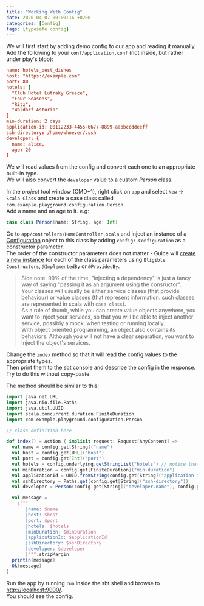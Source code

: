 ```yaml
---
title: "Working With Config"
date: 2020-04-07 00:00:16 +0200
categories: [Config]
tags: [typesafe config]
---
```


We will first start by adding demo config to our app and reading it manually.  
Add the following to your `conf/application.conf` (not inside, but rather under play's blob):

```conf
name: hotels_best_dishes
host: "https://example.com"
port: 80
hotels: [
  "Club Hotel Lutraky Greece",
  "Four Seasons",
  "Ritz",
  "Waldorf Astoria"
]
min-duration: 2 days
application-id: 00112233-4455-6677-8899-aabbccddeeff
ssh-directory: /home/whoever/.ssh
developer: {
  name: alice,
  age: 20
}
```

We will read values from the config and convert each one to an appropriate built-in type.  
We will also convert the `developer` value to a custom _Person_ class.

In the _project_ tool window (CMD+1), right click on `app` and select `New` -> `Scala Class` and create a case class called `com.example.playground.configuration.Person`.  
Add a name and an age to it. e.g:

```scala
case class Person(name: String, age: Int)
```

Go to `app/controllers/HomeController.scala` and inject an instance of a [Configuration](https://www.playframework.com/documentation/2.8.x/api/scala/play/api/Configuration.html) object to this class by adding `config: Configuration` as a constructor parameter.  
The order of the constructor parameters does not matter - Guice will [create a new instance](https://github.com/google/guice/wiki/JustInTimeBindings) for each of the class parameters using `Eligible Constructors`, `@ImplementedBy` or `@ProvidedBy`.

> Side note: 99% of the time, "injecting a dependency" is just a fancy way of saying "passing it as an argument using the consructor".  
> Your classes will usually be either service classes (that provide behaviour) or value classes (that represent information. such classes are represented in scala with `case class`).  
> As a rule of thumb, while you can create value objects anywhere, you want to inject your services, so that you will be able to inject another service, possibly a mock, when testing or running locally.  
> With object oriented programming, an object also contains its behaviors. Although you will not have a clear separation, you want to inject the object's services.

Change the `index` method so that it will read the config values to the appropriate types.  
Then print them to the sbt console and describe the config in the response.  
Try to do this without copy-paste.

The method should be similar to this:

```scala
import java.net.URL
import java.nio.file.Paths
import java.util.UUID
import scala.concurrent.duration.FiniteDuration
import com.example.playground.configuration.Person

// class definition here

def index() = Action { implicit request: Request[AnyContent] =>
  val name = config.get[String]("name")
  val host = config.get[URL]("host")
  val port = config.get[Int]("port")
  val hotels = config.underlying.getStringList("hotels") // notice that getting a Person list here will be more complex
  val minDuration = config.get[FiniteDuration]("min-duration")
  val applicationId = UUID.fromString(config.get[String]("application-id"))
  val sshDirectory = Paths.get(config.get[String]("ssh-directory"))
  val developer = Person(config.get[String]("developer.name"), config.get[Int]("developer.age"))

  val message =
    s"""
       |name: $name
       |host: $host
       |port: $port
       |hotels: $hotels
       |minDuration: $minDuration
       |applicationId: $applicationId
       |sshDirectory: $sshDirectory
       |developer: $developer
       |""".stripMargin
  println(message)
  Ok(message)
}
```

Run the app by running `run` inside the sbt shell and browse to [http://localhost:9000/](http://localhost:9000/).  
You should see the config.
